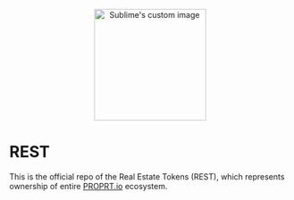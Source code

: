 <p align="center">
  <img src="https://proprt.io/static/media/rest_%20token%20050522.1305a65e.png" height="200vh" alt="Sublime's custom image"/>
</p>


# REST




This is the official repo of the Real Estate Tokens (REST), which represents ownership of entire [PROPRT.io](https://proprt.io) ecosystem.
